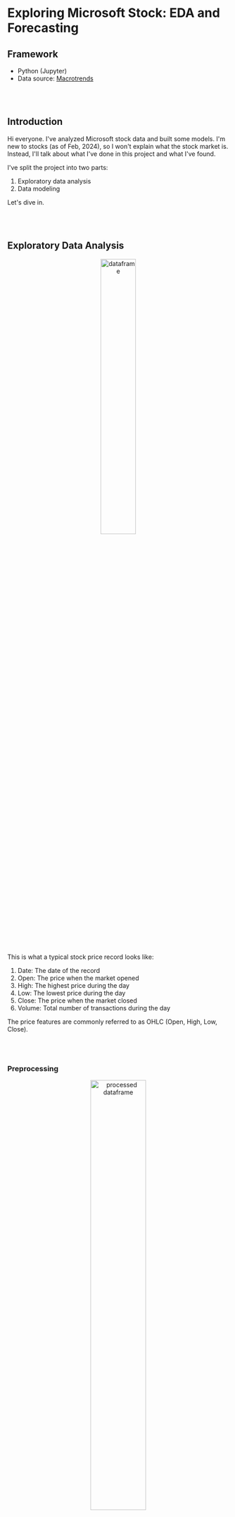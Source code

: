 # Exploring Microsoft Stock: EDA and Forecasting

## Framework

*   Python (Jupyter)
*   Data source: [Macrotrends](https://www.macrotrends.net/stocks/charts/MSFT/microsoft/stock-price-history)

</br>
</br>

## Introduction

Hi everyone. I've analyzed Microsoft stock data and built some models. I'm new to stocks (as of Feb, 2024), so I won't explain what the stock market is. Instead, I'll talk about what I've done in this project and what I've found.

I've split the project into two parts:
1.	Exploratory data analysis
2.	Data modeling

Let's dive in.

</br>
</br>

## Exploratory Data Analysis

<p align="center">
  <img src="https://github.com/rud-ninja/StockMarket_EDA_forecasting/blob/main/analysis_images/original_data.png" alt="dataframe" width="40%">
</p>

This is what a typical stock price record looks like:
1.	Date: The date of the record
2.	Open: The price when the market opened
3.	High: The highest price during the day
4.	Low: The lowest price during the day
5.	Close: The price when the market closed
6.	Volume: Total number of transactions during the day

The price features are commonly referred to as OHLC (Open, High, Low, Close).

</br>
</br>

### Preprocessing

<p align="center">
  <img src="https://github.com/rud-ninja/StockMarket_EDA_forecasting/blob/main/analysis_images/processed_data.png" alt="processed dataframe" width="50%">
</p>

We'll change the date column to datetime type and set it as the dataset's index. This makes it easier to slice and search using logical operations. Splitting the dates into day, month, and year helps with group operations based on months or years.

</br>
</br>

### Correlation among features and their trends over time

<p align="center">
  <img src="https://github.com/rud-ninja/StockMarket_EDA_forecasting/blob/main/analysis_images/correlation.png" alt="correlation" width="40%">
</p>

The OHLC series are pretty much the same, which makes sense since stock prices don't usually change drastically within a single day. Also, there's a moderate negative correlation between prices and volume. This means that as prices go up, fewer shares are traded, possibly because more people are selling than buying.

Apart from that, I'm interested in checking out how the numerical features are distributed.

<p align="center">
  <img src="https://github.com/rud-ninja/StockMarket_EDA_forecasting/blob/main/analysis_images/distributions.png" alt="histograms" width="100%">
</p>

All the distributions are skewed to the right, especially for OHLC. However, the Volume distribution might be accurate. This skewness is because average stock prices keep rising over the years. So, values below 100 may never occur again, barring a major collapse.

The distribution of OHLC is influenced by time, as shown by the boxplots below.

<p align="center">
  <img src="https://github.com/rud-ninja/StockMarket_EDA_forecasting/blob/main/analysis_images/boxplots1.png" alt="boxplot close" width="100%">
</p>

<p align="center">
  <img src="https://github.com/rud-ninja/StockMarket_EDA_forecasting/blob/main/analysis_images/boxplots2.png" alt="boxplot volume" width="100%">
</p>

As mentioned earlier, stock prices generally increase over time, while volume shows a slight decline.

Note: Plotting data from 1986 to 2024 would make the graphs too long, so I'm focusing on data from 2015 onwards for clearer visuals.

Close and Volume are the key features. Let's examine their long-term trends.

<p align="center">
  <img src="https://github.com/rud-ninja/StockMarket_EDA_forecasting/blob/main/analysis_images/close_vol_trends.png" alt="trendlines" width="100%">
</p>

The overall trend of stock prices has been upward, but there have been significant fluctuations with lasting effects. While the volume trend has remained mostly stable, it has reacted to these major price changes.

Certain news and announcements, like COVID-19, the recession warning in early 2022, the partnership with OpenAI, and other AI advancements in 2023, have sharply impacted stock prices.

<p align="center">
  <img src="https://github.com/rud-ninja/StockMarket_EDA_forecasting/blob/main/analysis_images/news.png" alt="news" width="100%">
</p>

</br>
</br>

### Candlestick plot

Another way to visualize the trend of stock prices over time is through a candlestick plot. Instead of individual data points, this plot uses candlesticks, which consist of a rectangular body with two wicks on the top and bottom. Each candlestick represents the OHLC information during a selected period. 

Unlike a rolling mean, which just returns the average over n days, a candlestick plot displays the highest high, the lowest low, and the first open and last close prices during the period of n days.

Candlestick figure details:
*   The body's height in a candlestick plot shows the difference between the first open and last close prices during the chosen period. If the close price is higher than the open price, it's green; if lower, it's red.
<p align="center">
  <img src="https://github.com/rud-ninja/StockMarket_EDA_forecasting/blob/main/analysis_images/positive_candlestick.png" alt="candle up" width="10%">
  <img src="https://github.com/rud-ninja/StockMarket_EDA_forecasting/blob/main/analysis_images/negative_candlestick.png" alt="candle down" width="10%">
</p>
*   The wicks denote the highest and lowest price during the period.

Each candlestick from this plot contains weekly data, i.e., data within a 7-day period.

<p align="center">
  <img src="https://github.com/rud-ninja/StockMarket_EDA_forecasting/blob/main/analysis_images/candlestick.png" alt="candlestick plot" width="100%">
</p>

</br>
</br>

### Seasonal decompose

Time series data Y(t) can be broken down into three main parts: a trend component T(t), a seasonal component S(t), and the residuals (or noise) R. This breakdown helps us understand patterns in the data.
*   Additive decomposition: Y(t) = T(t) + S(t) + R
*   Multiplicative decomposition: Y(t) = T(t) x S(t) x R

Visualizing the decomposition is easier than reading formulas, so take a look below.

<p align="center">
  <img src="https://github.com/rud-ninja/StockMarket_EDA_forecasting/blob/main/analysis_images/close_residual_dist.png" alt="close residual" width="60%">
</p>

To determine the appropriate decomposition type, we need to analyze the residuals. Looking at the histogram, both sets of residuals show a normal distribution. The differences in mean and standard deviations between the residuals come from the nature of the decompositions.

It's usually better to have normally distributed residuals or residuals as a stationary series for a good decomposition. Residuals with their own trends and seasonality indicate an improper decomposition.

For this scenario, I've chosen multiplicative decomposition because there's a gradual rise in the trend. Also, I picture stock prices as a product of a consistent pattern of transactions (e.g., new financial year, quarterly reports) and the purchasing power of people (the trend).

<p align="center">
  <img src="https://github.com/rud-ninja/StockMarket_EDA_forecasting/blob/main/analysis_images/close_trend_season.png" alt="close trend seasonality" width="100%">
</p>

I chose multiplicative decomposition for the volume data. The aim is to compare the seasonality of both the close and volume series to identify any patterns.

<p align="center">
  <img src="https://github.com/rud-ninja/StockMarket_EDA_forecasting/blob/main/analysis_images/volume_residual_dist.png" alt="volume residual" width="60%">
</p>

<p align="center">
  <img src="https://github.com/rud-ninja/StockMarket_EDA_forecasting/blob/main/analysis_images/volume_trend_season.png" alt="volume trend seasonality" width="100%">
</p>

The seasonality of closing price and volume show a moderate negative correlation. Usually, people buy low and sell high. Looking at monthly seasonality, when stock prices rise, volume tends to drop.

<p align="center">
  <img src="https://github.com/rud-ninja/StockMarket_EDA_forecasting/blob/main/analysis_images/season_superimposition.png" alt="superimposition" width="100%">
</p>

</br>
</br>

### Volume profiling

Volume profiling is a trading technique that looks at the cumulative sum of all trading volumes for each price (or price range) over a specified period. It helps traders and analysts understand the distribution of trading activity and find prices with significant buying or selling interest.

<p align="center">
  <img src="https://github.com/rud-ninja/StockMarket_EDA_forecasting/blob/main/analysis_images/volume_profile.png" alt="volume profile" width="100%">
</p>

</br>
</br>

### Volatility and momentum

To assist traders and investors in stock market decisions, two key indicators are commonly used:
1.	Volatility: This indicates how much a stock's price changes over time. High volatility means prices swing a lot, signaling higher risk, while low volatility means prices are more stable.
2.	Momentum: This shows the direction and strength of a stock's price movement over time. Traders use momentum to spot trends and potential buying or selling chances.

We can delve into these concepts with some calculations and graphs to make them clearer.

</br>
</br>

### Volatility

### Average True Rate (ATR)

Average True Range (ATR) is a volatility measure calculated by averaging the range between a stock's high and low prices over a certain number of days. Each day's range is the highest among three possibilities: 1) difference between today's high & today's low, 2) the absolute difference between today's high & yesterday's close, and 3) the absolute difference between today's low & yesterday's close.

<p align="center">
  <img src="https://github.com/rud-ninja/StockMarket_EDA_forecasting/blob/main/analysis_images/average_true_rate.png" alt="average true rate" width="100%">
</p>

</br>
</br>

### Historical volatility

Another measure of stock price volatility is the spread, which is calculated as the standard deviation of daily returns. Daily returns represent the percentage change in a stock's closing price from one day to the next. Standard deviation measures how much the daily returns deviate from the average return. A higher standard deviation means higher volatility, while a lower standard deviation means lower volatility.

<p align="center">
  <img src="https://github.com/rud-ninja/StockMarket_EDA_forecasting/blob/main/analysis_images/mean_stddev.png" alt="mean and standard dev" width="100%">
</p>

</br>
</br>

### Bollinger bands

The third way to measure price volatility is through bands. These consist of upper and lower lines around a central line. The central line is a simple moving average of the actual series over a specific period. The upper and lower lines are determined by multiplying the standard deviation during the same period by an integer. Thicker bands around the central line indicate high price volatility, while thinner regions represent more stable price periods.

<p align="center">
  <img src="https://github.com/rud-ninja/StockMarket_EDA_forecasting/blob/main/analysis_images/bollinger_bands.png" alt="bollinger bands" width="100%">
</p>

</br>
</br>

### Momentum

### Relative strength index

The Relative Strength Index (RSI) is a tool used to gauge the speed and change of price movements. It helps identify overbought or oversold conditions in a market and confirms the strength of a trend.

Here's how it's calculated:
1.	Two series are created: one for up closes (gain) from the preceding day and another for down closes (loss).
2.	If the condition isn't met for either series, a 0 is inserted to maintain the same length as the original series.
3.	Then, rolling averages are calculated for both series.
4.	Next, the relative strength (RS) of the stock price is determined by dividing the rolling average series of gain by that of loss.
5.	Finally, the RSI series is obtained by putting the RS series into the formula: 100 - (100 / (1 + RS)).

The RSI helps understand overbought and oversold conditions. Its values always range between 0 and 100. Traders often use two points, such as 30 and 70, as thresholds. When the RSI rises above 70, it suggests an overbought condition, indicating that the price may soon fall. Conversely, when it drops below 30, it suggests an oversold condition, indicating that the price may soon rise.

<p align="center">
  <img src="https://github.com/rud-ninja/StockMarket_EDA_forecasting/blob/main/analysis_images/relative_strength_index.png" alt="relative strength index" width="100%">
</p>

</br>
</br>

### Moving average convergence divergence (MACD)

The Moving Average Convergence Divergence (MACD) is a widely used momentum indicator in technical analysis. It helps identify changes in the strength, direction, momentum, and duration of a trend in an asset's price.

MACD utilizes exponential weighting of values and consists of two lines: the MACD line and the signal line. When the MACD line crosses above the signal line, it suggests that the stock price may rise. Conversely, when it crosses below the signal line, it suggests that the price may fall.

<p align="center">
  <img src="https://github.com/rud-ninja/StockMarket_EDA_forecasting/blob/main/analysis_images/macd_indicator.png" alt="moving average conergence divergence" width="100%">
</p>

</br>
</br>

## Forecasting

Now that we've analyzed the stock prices, let's attempt to predict some data. We'll focus on univariate forecasting and explore two approaches: 
1.	A statistical approach using ARMA.
2.	A deep learning approach using LSTM.

Afterwards, we'll compare the results from both methods. We'll focus on predicting the "Close" attribute because it's the most useful feature for forecasting.

To use the ARMA model for forecasting, the time series needs to be stationary. Our analysis shows that the closing price series has an upward trend, making it non-stationary. One way to make it stationary is by differencing, which ARIMA uses. Another approach is to use daily returns, which show the percentage change from one trading day to the next. Daily returns might be stationary, but we'll confirm this using an Augmented Dickey Fuller (ADF) test.

ADF test results:
“Close” p-value: 1.0000
“Return” p-value: 0.0000

As expected, the closing price series isn't stationary, but the daily returns series is. Forecasting daily returns is important for stock trading because it helps predict potential profit and market volatility. So, we'll focus on forecasting daily returns.

I'll test the models on both short-term and long-term forecasts. For short-term forecasts, I'll use data from three consecutive months individually to understand their robustness. For long-term forecasts, I'll merge data from all three months and check the forecasts against it. In addition to daily returns, I'll assess how well the model can determine the weekly trend and volatility of the returns.

</br>
</br>

### ARMA model

I'll use 3-fold cross-validation to find the best (p, q) parameters for the ARMA model.

<p align="center">
  <img src="https://github.com/rud-ninja/StockMarket_EDA_forecasting/blob/main/forecasting_images/folds.png" alt="folds" width="80%">
</p>

I'll choose the p and q parameters based on the top 5 most significant lags from the partial autocorrelation and autocorrelation functions, respectively.

<p align="center">
  <img src="https://github.com/rud-ninja/StockMarket_EDA_forecasting/blob/main/forecasting_images/arma_pacf.png" alt="arma pacf" width="40%">
  <img src="https://github.com/rud-ninja/StockMarket_EDA_forecasting/blob/main/forecasting_images/arma_acf.png" alt="arma acf" width="40%">
</p>

After cross-validation, the parameter combination with the lowest Mean Absolute Error was (p=8, q=7).

<p align="center">
  <img src="https://github.com/rud-ninja/StockMarket_EDA_forecasting/blob/main/forecasting_images/m1_arma.png" alt="m1 arma" width="100%">
</p>

<p align="center">
  <img src="https://github.com/rud-ninja/StockMarket_EDA_forecasting/blob/main/forecasting_images/m2_arma.png" alt="m2 arma" width="100%">
</p>

<p align="center">
  <img src="https://github.com/rud-ninja/StockMarket_EDA_forecasting/blob/main/forecasting_images/m3_arma.png" alt="m3 arma" width="100%">
</p>

<p align="center">
  <img src="https://github.com/rud-ninja/StockMarket_EDA_forecasting/blob/main/forecasting_images/3m_arma.png" alt="3m arma" width="100%">
</p>

</br>
</br>

### LSTM model

For the deep learning model, I won't use cross-validation because there are other regularization methods. When using LSTM for forecasting, I'll split the original series into shorter sequences using a sliding window approach. The sequence length will be chosen in line with the significant auto-regressive lag indicated by the partial autocorrelation function.

<p align="center">
  <img src="https://github.com/rud-ninja/StockMarket_EDA_forecasting/blob/main/forecasting_images/lstm_pacf.png" alt="lstm pacf" width="40%">
</p>

I determined the window size through trial and error. If the window was too short, it couldn't capture the complex patterns of the series. Conversely, if it was too large, the forecast for initial data points was inaccurate, although it performed well in the long term. Additionally, since it's a sequence-to-sequence model, to forecast initial data points in tests, we need to augment (window_size) data from the series before it.

In the deep learning architecture I used, there's a multi-layer perceptron block that transforms the sequential data before it goes into the LSTM. This setup is a simpler way to mimic the application of Restricted Boltzmann Machines, as suggested in a paper. After the LSTM, instead of using just one fully connected layer to funnel the data to a single valued output, I added an extra layer to do more computation and make the network slightly deeper, aiming to capture more patterns in the series.

<p align="center">
  <img src="https://github.com/rud-ninja/StockMarket_EDA_forecasting/blob/main/forecasting_images/m1_lstm.png" alt="m1 lstm" width="100%">
</p>

<p align="center">
  <img src="https://github.com/rud-ninja/StockMarket_EDA_forecasting/blob/main/forecasting_images/m2_lstm.png" alt="m2 lstm" width="100%">
</p>

<p align="center">
  <img src="https://github.com/rud-ninja/StockMarket_EDA_forecasting/blob/main/forecasting_images/m3_lstm.png" alt="m3 lstm" width="100%">
</p>

<p align="center">
  <img src="https://github.com/rud-ninja/StockMarket_EDA_forecasting/blob/main/forecasting_images/3m_lstm.png" alt="3m lstm" width="100%">
</p>

</br>
</br>

### Results

<p align="center">
  <img src="https://github.com/rud-ninja/StockMarket_EDA_forecasting/blob/main/forecasting_images/results_table.png" alt="results table" width="50%">
</p>

Based on the results, the ARMA model forecasts the movement of daily returns better, but struggles with capturing their extent (volatility). The LSTM also forecasts the movement of daily returns fairly well, slightly lagging behind the ARMA model, but it excels in capturing volatility. Overall, in my opinion, the LSTM provides a better output. It offers a trade-off where sacrificing a bit of accuracy in daily returns forecasting leads to significantly better insights into market volatility.

</br>
</br>

## References

1. Risheng Qiao, Weike Chen & Yongsheng Qiao (2022) Prediction of stock return by LSTM neural network, Applied Artificial Intelligence
